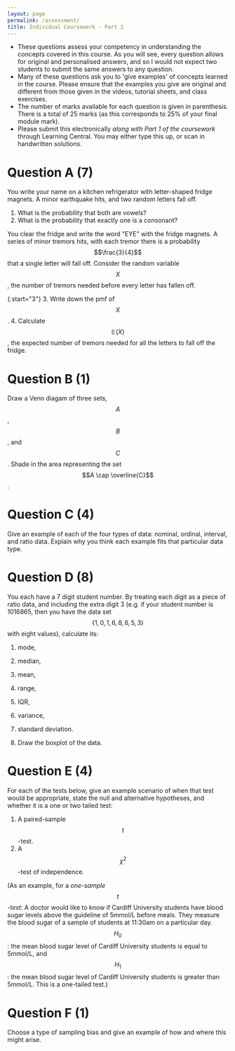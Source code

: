 ```yaml
---
layout: page
permalink: /assessment/
title: Individual Coursework - Part 2
---
```


<script src="https://cdn.mathjax.org/mathjax/latest/MathJax.js?config=TeX-AMS-MML_HTMLorMML" type="text/javascript"></script>


+ These questions assess your competency in understanding the concepts covered in this course.
As you will see, every question allows for original and personalised answers, and so I would not expect two students to submit the same answers to any question.
+ Many of these questions ask you to 'give examples' of concepts learned in the course. Please ensure that the examples you give are original and different from those given in the videos, tutorial sheets, and class exercises.
+ The number of marks available for each question is given in parenthesis. There is a total of 25 marks (as this corresponds to 25% of your final module mark).
+ Please submit this electronically _along with Part 1 of the coursework_ through Learning Central. You may either type this up, or scan in handwritten solutions.

Question A (7)
==============

You write your name on a kitchen refrigerator with letter-shaped fridge magnets. A minor earthquake hits, and two random letters fall off.

1. What is the probability that both are vowels?
2. What is the probability that exactly one is a consonant?

You clear the fridge and write the word "EYE" with the fridge magnets. A series of minor tremors hits, with each tremor there is a probability $$\frac{3}{4}$$ that a single letter will fall off. Consider the random variable $$X$$, the number of tremors needed before every letter has fallen off.

{:start="3"}
3. Write down the pmf of $$X$$.
4. Calculate $$\mathbb{E}(X)$$, the expected number of tremors needed for all the letters to fall off the fridge.

Question B (1)
==============

Draw a Venn diagam of three sets, $$A$$, $$B$$, and $$C$$. Shade in the area representing the set $$A \cap \overline{C}$$.

Question C (4)
==============

Give an example of each of the four types of data: nominal, ordinal, interval, and ratio data. Explain why you think each example fits that particular data type.

Question D (8)
==============

You each have a 7 digit student number. By treating each digit as a piece of ratio data, and including the extra digit 3 (e.g. if your student number is 1016865, then you have the data set $$\{1, 0, 1, 6, 8, 6, 5, 3\}$$ with eight values), calculate its:

1. mode,
2. median,
3. mean,
4. range,
5. IQR,
6. variance,
7. standard deviation.

8. Draw the boxplot of the data.

Question E (4)
==============

For each of the tests below, give an example scenario of when that test would be appropriate, state the null and alternative hypotheses, and whether it is a one or two tailed test:

1. A paired-sample $$t$$-test.
2. A $$\chi^2$$-test of independence.

(As an example, for a _one-sample $$t$$-test_: A doctor would like to know if Cardiff University students have blood sugar levels above the guideline of 5mmol/L before meals. They measure the blood sugar of a sample of students at 11:30am on a particular day. $$H_0$$: the mean blood sugar level of Cardiff University students is equal to 5mmol/L, and $$H_1$$: the mean blood sugar level of Cardiff University students is greater than 5mmol/L. This is a one-tailed test.)

Question F (1)
==============

Choose a type of sampling bias and give an example of how and where this might arise.

